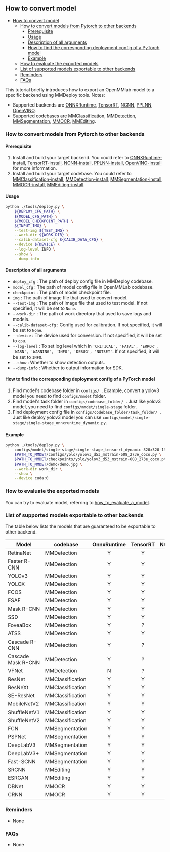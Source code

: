 ## How to convert model

<!-- TOC -->

- [How to convert model](#how-to-convert-model)
  - [How to convert models from Pytorch to other backends](#how-to-convert-models-from-pytorch-to-other-backends)
    - [Prerequisite](#prerequisite)
    - [Usage](#usage)
    - [Description of all arguments](#description-of-all-arguments)
    - [How to find the corresponding deployment config of a PyTorch model](#how-to-find-the-corresponding-deployment-config-of-a-pytorch-model)
    - [Example](#example)
  - [How to evaluate the exported models](#how-to-evaluate-the-exported-models)
  - [List of supported models exportable to other backends](#list-of-supported-models-exportable-to-other-backends)
  - [Reminders](#reminders)
  - [FAQs](#faqs)

<!-- TOC -->

This tutorial briefly introduces how to export an OpenMMlab model to a specific backend using MMDeploy tools.
Notes:
- Supported backends are [ONNXRuntime](../backends/onnxruntime.md), [TensorRT](../backends/tensorrt.md), [NCNN](../backends/ncnn.md), [PPLNN](../backends/pplnn.md), [OpenVINO](../backends/openvino.md).
- Supported codebases are [MMClassification](../codebases/mmcls.md), [MMDetection](../codebases/mmdet.md), [MMSegmentation](../codebases/mmseg.md), [MMOCR](../codebases/mmocr.md), [MMEditing](../codebases/mmedit.md).

### How to convert models from Pytorch to other backends

#### Prerequisite

1. Install and build your target backend. You could refer to [ONNXRuntime-install](../backends/onnxruntime.md), [TensorRT-install](../backends/tensorrt.md), [NCNN-install](../backends/ncnn.md), [PPLNN-install](../backends/pplnn.md), [OpenVINO-install](../backends/openvino.md) for more information.
2. Install and build your target codebase. You could refer to [MMClassification-install](https://github.com/open-mmlab/mmclassification/blob/master/docs/install.md), [MMDetection-install](https://github.com/open-mmlab/mmdetection/blob/master/docs/get_started.md), [MMSegmentation-install](https://github.com/open-mmlab/mmsegmentation/blob/master/docs/get_started.md#installation), [MMOCR-install](https://github.com/open-mmlab/mmocr/blob/main/docs/install.md), [MMEditing-install](https://github.com/open-mmlab/mmediting/blob/master/docs/install.md).

#### Usage

```bash
python ./tools/deploy.py \
    ${DEPLOY_CFG_PATH} \
    ${MODEL_CFG_PATH} \
    ${MODEL_CHECKPOINT_PATH} \
    ${INPUT_IMG} \
    --test-img ${TEST_IMG} \
    --work-dir ${WORK_DIR} \
    --calib-dataset-cfg ${CALIB_DATA_CFG} \
    --device ${DEVICE} \
    --log-level INFO \
    --show \
    --dump-info
```

#### Description of all arguments

- `deploy_cfg` : The path of deploy config file in MMDeploy codebase.
- `model_cfg` : The path of model config file in OpenMMLab codebase.
- `checkpoint` : The path of model checkpoint file.
- `img` : The path of image file that used to convert model.
- `--test-img` : The path of image file that used to test model. If not specified, it will be set to `None`.
- `--work-dir` : The path of work directory that used to save logs and models.
- `--calib-dataset-cfg` : Config used for calibration. If not specified, it will be set to `None`.
- `--device` : The device used for conversion. If not specified, it will be set to `cpu`.
- `--log-level` : To set log level which in `'CRITICAL', 'FATAL', 'ERROR', 'WARN', 'WARNING', 'INFO', 'DEBUG', 'NOTSET'`. If not specified, it will be set to `INFO`.
- `--show` : Whether to show detection outputs.
- `--dump-info` : Whether to output information for SDK.

#### How to find the corresponding deployment config of a PyTorch model

1. Find model's codebase folder in `configs/ `. Example, convert a yolov3 model you need to find `configs/mmdet` folder.
2. Find model's task folder in `configs/codebase_folder/ `. Just like yolov3 model, you need to find `configs/mmdet/single-stage` folder.
3. Find deployment config file in `configs/codebase_folder/task_folder/ `. Just like deploy yolov3 model you can use `configs/mmdet/single-stage/single-stage_onnxruntime_dynamic.py`.

#### Example

```bash
python ./tools/deploy.py \
    configs/mmdet/single-stage/single-stage_tensorrt_dynamic-320x320-1344x1344.py \
    $PATH_TO_MMDET/configs/yolo/yolov3_d53_mstrain-608_273e_coco.py \
    $PATH_TO_MMDET/checkpoints/yolo/yolov3_d53_mstrain-608_273e_coco.pth \
    $PATH_TO_MMDET/demo/demo.jpg \
    --work-dir work_dir \
    --show \
    --device cuda:0
```

### How to evaluate the exported models

You can try to evaluate model, referring to [how_to_evaluate_a_model](./how_to_evaluate_a_model.md).

### List of supported models exportable to other backends

The table below lists the models that are guaranteed to be exportable to other backend.

| Model              | codebase         | OnnxRuntime | TensorRT | NCNN | PPLNN | OpenVINO | model config file(example)                                                            |
|--------------------|------------------|:-----------:|:--------:|:----:|:-----:|:--------:|:--------------------------------------------------------------------------------------|
| RetinaNet          | MMDetection      |      Y      |    Y     |  Y   |   Y   |    Y     | $MMDET_DIR/configs/retinanet/retinanet_r50_fpn_1x_coco.py                             |
| Faster R-CNN       | MMDetection      |      Y      |    Y     |  Y   |   Y   |    Y     | $MMDET_DIR/configs/faster_rcnn/faster_rcnn_r50_fpn_1x_coco.py                         |
| YOLOv3             | MMDetection      |      Y      |    Y     |  Y   |   Y   |    Y     | $MMDET_DIR/configs/yolo/yolov3_d53_mstrain-608_273e_coco.py                           |
| YOLOX              | MMDetection      |      Y      |    Y     |  ?   |   ?   |    Y     | $MMDET_DIR/configs/yolox/yolox_tiny_8x8_300e_coco.py                                  |
| FCOS               | MMDetection      |      Y      |    Y     |  Y   |   N   |    Y     | $MMDET_DIR/configs/fcos/fcos_r50_caffe_fpn_gn-head_4x4_1x_coco.                       |
| FSAF               | MMDetection      |      Y      |    Y     |  Y   |   Y   |    Y     | $MMDET_DIR/configs/fsaf/fsaf_r50_fpn_1x_coco.py                                       |
| Mask R-CNN         | MMDetection      |      Y      |    Y     |  N   |   Y   |    Y     | $MMDET_DIR/configs/mask_rcnn/mask_rcnn_r50_fpn_1x_coco.py                             |
| SSD                | MMDetection      |      Y      |    Y     |  Y   |   Y   |    Y     | $MMDET_DIR/configs/ssd/ssd300_coco.py                                                 |
| FoveaBox           | MMDetection      |      Y      |    ?     |  ?   |   ?   |    Y     | $MMDET_DIR/configs/foveabox/fovea_r50_fpn_4x4_1x_coco.py                              |
| ATSS               | MMDetection      |      Y      |    Y     |  ?   |   ?   |    Y     | $MMDET_DIR/configs/atss/atss_r50_fpn_1x_coco.py                                       |
| Cascade R-CNN      | MMDetection      |      Y      |    ?     |  ?   |   Y   |    Y     | $MMDET_DIR/configs/cascade_rcnn/cascade_rcnn_r50_fpn_1x_coco.py                       |
| Cascade Mask R-CNN | MMDetection      |      Y      |    ?     |  ?   |   Y   |    Y     | $MMDET_DIR/configs/cascade_rcnn/cascade_mask_rcnn_r50_fpn_1x_coco.py                  |
| VFNet              | MMDetection      |      N      |    ?     |  ?   |   ?   |    Y     | $MMDET_DIR/configs/vfnet/vfnet_r50_fpn_1x_coco.py                                     |
| ResNet             | MMClassification |      Y      |    Y     |  Y   |   Y   |    N     | $MMCLS_DIR/configs/resnet/resnet18_b32x8_imagenet.py                                  |
| ResNeXt            | MMClassification |      Y      |    Y     |  Y   |   Y   |    N     | $MMCLS_DIR/configs/resnext/resnext50_32x4d_b32x8_imagenet.py                          |
| SE-ResNet          | MMClassification |      Y      |    Y     |  Y   |   Y   |    N     | $MMCLS_DIR/configs/seresnet/seresnet50_b32x8_imagenet.py                              |
| MobileNetV2        | MMClassification |      Y      |    Y     |  Y   |   Y   |    N     | $MMCLS_DIR/configs/mobilenet_v2/mobilenet_v2_b32x8_imagenet.py                        |
| ShuffleNetV1       | MMClassification |      Y      |    Y     |  Y   |   Y   |    N     | $MMCLS_DIR/configs/shufflenet_v1/shufflenet_v1_1x_b64x16_linearlr_bn_nowd_imagenet.py |
| ShuffleNetV2       | MMClassification |      Y      |    Y     |  Y   |   Y   |    N     | $MMCLS_DIR/configs/shufflenet_v2/shufflenet_v2_1x_b64x16_linearlr_bn_nowd_imagenet.py |
| FCN                | MMSegmentation   |      Y      |    Y     |  Y   |   Y   |    Y     | $MMSEG_DIR/configs/fcn/fcn_r50-d8_512x1024_40k_cityscapes.py                          |
| PSPNet             | MMSegmentation   |      Y      |    Y     |  N   |   Y   |    Y     | $MMSEG_DIR/configs/pspnet/pspnet_r50-d8_512x1024_40k_cityscapes.py                    |
| DeepLabV3          | MMSegmentation   |      Y      |    Y     |  Y   |   Y   |    Y     | $MMSEG_DIR/configs/deeplabv3/deeplabv3_r50-d8_512x1024_40k_cityscapes.py              |
| DeepLabV3+         | MMSegmentation   |      Y      |    Y     |  Y   |   Y   |    Y     | $MMSEG_DIR/configs/deeplabv3plus/deeplabv3plus_r50-d8_512x1024_40k_cityscapes.py      |
| Fast-SCNN          | MMSegmentation   |      Y      |    Y     |  N   |   Y   |    Y     | ${MMSEG_DIR}/configs/fastscnn/fast_scnn_lr0.12_8x4_160k_cityscapes.py                 |
| SRCNN              | MMEditing        |      Y      |    Y     |  N   |   Y   |    N     | $MMSEG_DIR/configs/restorers/srcnn/srcnn_x4k915_g1_1000k_div2k.py                     |
| ESRGAN             | MMEditing        |      Y      |    Y     |  N   |   Y   |    N     | $MMSEG_DIR/configs/restorers/esrgan/esrgan_psnr_x4c64b23g32_g1_1000k_div2k.py         |
| DBNet              | MMOCR            |      Y      |    Y     |  Y   |   Y   |    Y     | $MMOCR_DIR/configs/textdet/dbnet/dbnet_r18_fpnc_1200e_icdar2015.py                    |
| CRNN               | MMOCR            |      Y      |    Y     |  Y   |   N   |    N     | $MMOCR_DIR/configs/textrecog/crnn/crnn_academic_dataset.py                             |


### Reminders

- None

### FAQs

- None
